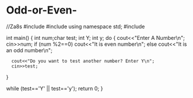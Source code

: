 # Odd-or-Even-
//Za8s 
#include <iostream>
#include <string>
using namespace std;
#include <cmath>


int main()
{
  int num;char test;
  int Y; int y;
  do
  {
      cout<<"Enter A Number\n";
      cin>>num;
      if (num %2==0)
      cout<<"It is even number\n";
      else
      cout<<"It is an odd number\n";
      
      cout<<"Do you want to test another number? Enter Y\n";
      cin>>test;
  }
  
  while (test=='Y' || test=='y');
  return 0;
}
      
  

